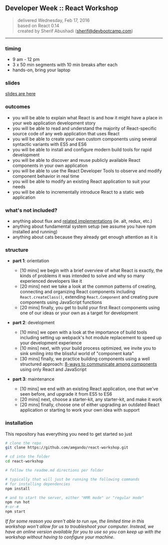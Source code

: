 ## Developer Week :: React Workshop

> delivered Wednesday, Feb 17, 2016  
> based on React 0.14  
> created by Sherif Abushadi (sherif@devbootcamp.com)  

---

### timing
- 9 am - 12 pm
- 3 x 50 min segments with 10 min breaks after each
- hands-on, bring your laptop


### slides

[slides are here](https://docs.google.com/presentation/d/1ttAyxWIooMqY4tTHqlqTMk9dnhP4fWD-j7dmJwVQDvI/edit?usp=sharing)


### outcomes
- you will be able to explain what React is and how it might have a place in your web application development story
- you will be able to read and understand the majority of React-specific source code of any web application that uses React
- you will be able to create your own custom components using several syntactic variants with ES5 and ES6
- you will be able to install and configure modern build tools for rapid development
- you will be able to discover and reuse publicly available React components in your own application
- you will be able to use the React Developer Tools to observe and modify component behavior in real time
- you will be able to modify an existing React application to suit your needs
- you will be able to incrementally introduce React to a static web application


### what's not included?
- anything about flux and [related implementations](https://github.com/voronianski/flux-comparison) (ie. alt, redux, etc.)
- anything about fundamental system setup (we assume you have npm installed and running)
- anything about cats because they already get enough attention as it is


### structure
- **part 1**: orientation
    - [10 mins] we begin with a brief overview of what React is exactly, the kinds of problems it was intended to solve and why so many experienced developers like it
    - [20 mins] next we take a look at the common patterns of creating, connecting and organizing React components including `React.createClass()`, extending `React.Component` and creating pure components using JavaScript functions
    - [20 mins] finally, you get to build your first React components using one of our ideas or your own as a target for development

- **part 2**: development
    - [10 mins] we open with a look at the importance of build tools including setting up webpack's hot module replacement to speed up your development experience
    - [10 mins] next, with your build process optimized, we invite you to sink smiling into the blissful world of "component kata"
    - [30 mins] finally, we practice building components using a well structured approach: [8-ways to communicate among components](http://andrewhfarmer.com/component-communication/) using only React and JavaScript

- **part 3**: maintenance
    - [10 mins] we end with an existing React application, one that we've seen before, and upgrade it from ES5 to ES6
    - [20 mins] next, choose a starter-kit, any starter-kit, and make it work
    - [20 mins] finally, choose one of either upgrading an outdated React application or starting to work your own idea with support


### installation

This repository has everything you need to get started so just
```bash
# clone the repo
git clone https://github.com/amgando/react-workshop.git

# cd into the folder
cd react-workshop

# follow the readme.md directions per folder

# typically that will just be running the following commands
# for installing dependencies
npm install

# and to start the server, either "HMR mode" or "regular mode"
npm run hot
#-or-# 
npm start 
```

*If for some reason you aren't able to run `npm`, the limited time in this workshop won't allow for us to troubleshoot your computer.  Instead, we have an online version available for you to use so you can keep up with the workshop without having to configure your machine.*


